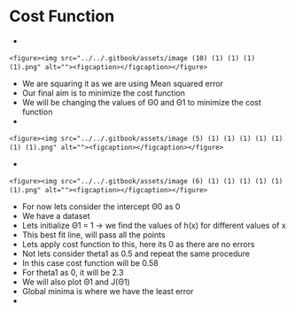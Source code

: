 # Cost Function

*

    <figure><img src="../../.gitbook/assets/image (10) (1) (1) (1) (1).png" alt=""><figcaption></figcaption></figure>
* We are squaring it as we are using Mean squared error
* Our final aim is to minimize the cost function
* We will be changing the values of Θ0 and Θ1 to minimize the cost function
*

    <figure><img src="../../.gitbook/assets/image (5) (1) (1) (1) (1) (1) (1) (1).png" alt=""><figcaption></figcaption></figure>
*

    <figure><img src="../../.gitbook/assets/image (6) (1) (1) (1) (1) (1) (1).png" alt=""><figcaption></figcaption></figure>
* For now lets consider the intercept Θ0 as 0
* We have a dataset
* Lets initialize Θ1 = 1 -> we find the values of h(x) for different values of x
* This best fit line, will pass all the points
* Lets apply cost function to this, here its 0 as there are no errors
* Not lets consider theta1 as 0.5 and repeat the same procedure
* In this case cost function will be 0.58
* For theta1 as 0, it will be 2.3
* We will also plot Θ1 and J(Θ1)
* Global minima is where we have the least error
*
